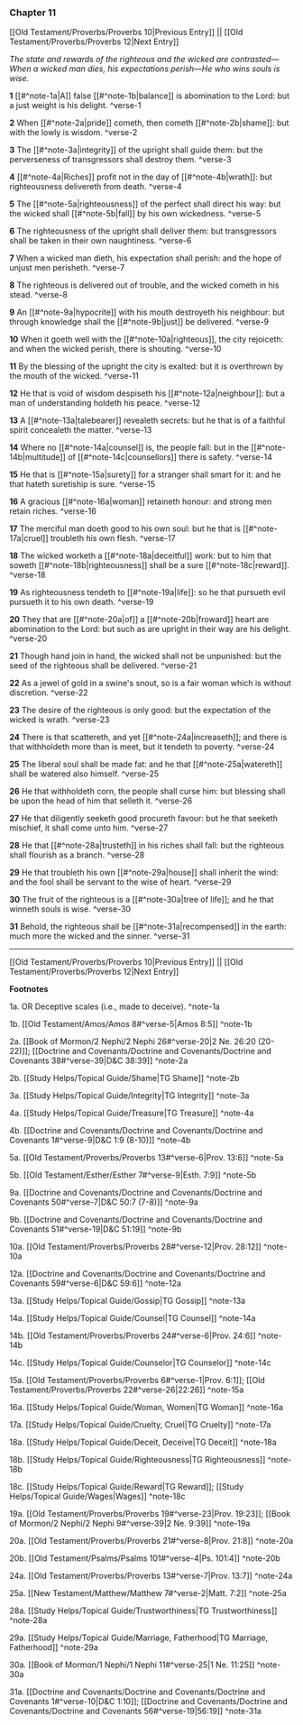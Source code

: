 ### Chapter 11

[[Old Testament/Proverbs/Proverbs 10|Previous Entry]]  ||  [[Old Testament/Proverbs/Proverbs 12|Next Entry]]

*The state and rewards of the righteous and the wicked are contrasted—When a wicked man dies, his expectations perish—He who wins souls is wise.*

**1**  [[#^note-1a|A]] false [[#^note-1b|balance]] is abomination to the Lord: but a just weight is his delight. ^verse-1

**2**  When [[#^note-2a|pride]] cometh, then cometh [[#^note-2b|shame]]: but with the lowly is wisdom. ^verse-2

**3**  The [[#^note-3a|integrity]] of the upright shall guide them: but the perverseness of transgressors shall destroy them. ^verse-3

**4**  [[#^note-4a|Riches]] profit not in the day of [[#^note-4b|wrath]]: but righteousness delivereth from death. ^verse-4

**5**  The [[#^note-5a|righteousness]] of the perfect shall direct his way: but the wicked shall [[#^note-5b|fall]] by his own wickedness. ^verse-5

**6**  The righteousness of the upright shall deliver them: but transgressors shall be taken in their own naughtiness. ^verse-6

**7**  When a wicked man dieth, his expectation shall perish: and the hope of unjust men perisheth. ^verse-7

**8**  The righteous is delivered out of trouble, and the wicked cometh in his stead. ^verse-8

**9**  An [[#^note-9a|hypocrite]] with his mouth destroyeth his neighbour: but through knowledge shall the [[#^note-9b|just]] be delivered. ^verse-9

**10**  When it goeth well with the [[#^note-10a|righteous]], the city rejoiceth: and when the wicked perish, there is shouting. ^verse-10

**11**  By the blessing of the upright the city is exalted: but it is overthrown by the mouth of the wicked. ^verse-11

**12**  He that is void of wisdom despiseth his [[#^note-12a|neighbour]]: but a man of understanding holdeth his peace. ^verse-12

**13**  A [[#^note-13a|talebearer]] revealeth secrets: but he that is of a faithful spirit concealeth the matter. ^verse-13

**14**  Where no [[#^note-14a|counsel]] is, the people fall: but in the [[#^note-14b|multitude]] of [[#^note-14c|counsellors]] there is safety. ^verse-14

**15**  He that is [[#^note-15a|surety]] for a stranger shall smart for it: and he that hateth suretiship is sure. ^verse-15

**16**  A gracious [[#^note-16a|woman]] retaineth honour: and strong men retain riches. ^verse-16

**17**  The merciful man doeth good to his own soul: but he that is [[#^note-17a|cruel]] troubleth his own flesh. ^verse-17

**18**  The wicked worketh a [[#^note-18a|deceitful]] work: but to him that soweth [[#^note-18b|righteousness]] shall be a sure [[#^note-18c|reward]]. ^verse-18

**19**  As righteousness tendeth to [[#^note-19a|life]]: so he that pursueth evil pursueth it to his own death. ^verse-19

**20**  They that are [[#^note-20a|of]] a [[#^note-20b|froward]] heart are abomination to the Lord: but such as are upright in their way are his delight. ^verse-20

**21**  Though hand join in hand, the wicked shall not be unpunished: but the seed of the righteous shall be delivered. ^verse-21

**22**  As a jewel of gold in a swine's snout, so is a fair woman which is without discretion. ^verse-22

**23**  The desire of the righteous is only good: but the expectation of the wicked is wrath. ^verse-23

**24**  There is that scattereth, and yet [[#^note-24a|increaseth]]; and there is that withholdeth more than is meet, but it tendeth to poverty. ^verse-24

**25**  The liberal soul shall be made fat: and he that [[#^note-25a|watereth]] shall be watered also himself. ^verse-25

**26**  He that withholdeth corn, the people shall curse him: but blessing shall be upon the head of him that selleth it. ^verse-26

**27**  He that diligently seeketh good procureth favour: but he that seeketh mischief, it shall come unto him. ^verse-27

**28**  He that [[#^note-28a|trusteth]] in his riches shall fall: but the righteous shall flourish as a branch. ^verse-28

**29**  He that troubleth his own [[#^note-29a|house]] shall inherit the wind: and the fool shall be servant to the wise of heart. ^verse-29

**30**  The fruit of the righteous is a [[#^note-30a|tree of life]]; and he that winneth souls is wise. ^verse-30

**31**  Behold, the righteous shall be [[#^note-31a|recompensed]] in the earth: much more the wicked and the sinner. ^verse-31


---
[[Old Testament/Proverbs/Proverbs 10|Previous Entry]]  ||  [[Old Testament/Proverbs/Proverbs 12|Next Entry]]


**Footnotes**


1a. OR Deceptive scales (i.e., made to deceive). ^note-1a

1b. [[Old Testament/Amos/Amos 8#^verse-5|Amos 8:5]] ^note-1b

2a. [[Book of Mormon/2 Nephi/2 Nephi 26#^verse-20|2 Ne. 26:20 (20-22)]]; [[Doctrine and Covenants/Doctrine and Covenants/Doctrine and Covenants 38#^verse-39|D&C 38:39]] ^note-2a

2b. [[Study Helps/Topical Guide/Shame|TG Shame]] ^note-2b

3a. [[Study Helps/Topical Guide/Integrity|TG Integrity]] ^note-3a

4a. [[Study Helps/Topical Guide/Treasure|TG Treasure]] ^note-4a

4b. [[Doctrine and Covenants/Doctrine and Covenants/Doctrine and Covenants 1#^verse-9|D&C 1:9 (8-10)]] ^note-4b

5a. [[Old Testament/Proverbs/Proverbs 13#^verse-6|Prov. 13:6]] ^note-5a

5b. [[Old Testament/Esther/Esther 7#^verse-9|Esth. 7:9]] ^note-5b

9a. [[Doctrine and Covenants/Doctrine and Covenants/Doctrine and Covenants 50#^verse-7|D&C 50:7 (7-8)]] ^note-9a

9b. [[Doctrine and Covenants/Doctrine and Covenants/Doctrine and Covenants 51#^verse-19|D&C 51:19]] ^note-9b

10a. [[Old Testament/Proverbs/Proverbs 28#^verse-12|Prov. 28:12]] ^note-10a

12a. [[Doctrine and Covenants/Doctrine and Covenants/Doctrine and Covenants 59#^verse-6|D&C 59:6]] ^note-12a

13a. [[Study Helps/Topical Guide/Gossip|TG Gossip]] ^note-13a

14a. [[Study Helps/Topical Guide/Counsel|TG Counsel]] ^note-14a

14b. [[Old Testament/Proverbs/Proverbs 24#^verse-6|Prov. 24:6]] ^note-14b

14c. [[Study Helps/Topical Guide/Counselor|TG Counselor]] ^note-14c

15a. [[Old Testament/Proverbs/Proverbs 6#^verse-1|Prov. 6:1]]; [[Old Testament/Proverbs/Proverbs 22#^verse-26|22:26]] ^note-15a

16a. [[Study Helps/Topical Guide/Woman, Women|TG Woman]] ^note-16a

17a. [[Study Helps/Topical Guide/Cruelty, Cruel|TG Cruelty]] ^note-17a

18a. [[Study Helps/Topical Guide/Deceit, Deceive|TG Deceit]] ^note-18a

18b. [[Study Helps/Topical Guide/Righteousness|TG Righteousness]] ^note-18b

18c. [[Study Helps/Topical Guide/Reward|TG Reward]]; [[Study Helps/Topical Guide/Wages|Wages]] ^note-18c

19a. [[Old Testament/Proverbs/Proverbs 19#^verse-23|Prov. 19:23]]; [[Book of Mormon/2 Nephi/2 Nephi 9#^verse-39|2 Ne. 9:39]] ^note-19a

20a. [[Old Testament/Proverbs/Proverbs 21#^verse-8|Prov. 21:8]] ^note-20a

20b. [[Old Testament/Psalms/Psalms 101#^verse-4|Ps. 101:4]] ^note-20b

24a. [[Old Testament/Proverbs/Proverbs 13#^verse-7|Prov. 13:7]] ^note-24a

25a. [[New Testament/Matthew/Matthew 7#^verse-2|Matt. 7:2]] ^note-25a

28a. [[Study Helps/Topical Guide/Trustworthiness|TG Trustworthiness]] ^note-28a

29a. [[Study Helps/Topical Guide/Marriage, Fatherhood|TG Marriage, Fatherhood]] ^note-29a

30a. [[Book of Mormon/1 Nephi/1 Nephi 11#^verse-25|1 Ne. 11:25]] ^note-30a

31a. [[Doctrine and Covenants/Doctrine and Covenants/Doctrine and Covenants 1#^verse-10|D&C 1:10]]; [[Doctrine and Covenants/Doctrine and Covenants/Doctrine and Covenants 56#^verse-19|56:19]] ^note-31a